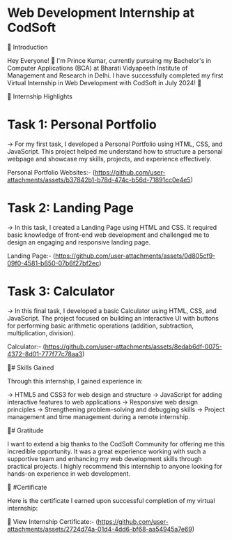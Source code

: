 # Web Development Internship at CodSoft

🎉 Introduction

  Hey Everyone! 👋
    I'm Prince Kumar, currently pursuing my Bachelor's in Computer Applications (BCA) at  Bharati Vidyapeeth Institute of Management and Research in Delhi.
    I have successfully completed my first Virtual Internship in Web Development with CodSoft in July 2024! 🏅

 🌟 Internship Highlights
 
# Task 1: Personal Portfolio
  
   -> For my first task, I developed a Personal Portfolio using HTML, CSS, and JavaScript. 
   This project helped me understand how to structure a personal webpage and showcase my skills, projects, and experience effectively.

   Personal Portfolio Websites:- (https://github.com/user-attachments/assets/b37842b1-b78d-474c-b56d-71891cc0e4e5)


# Task 2: Landing Page
  
  -> In this task, I created a Landing Page using HTML and CSS. It required basic knowledge of front-end web development and challenged me to design an engaging and responsive landing page.

   Landing Page:- (https://github.com/user-attachments/assets/0d805cf9-09f0-4581-b650-07b6f27bf2ec)


# Task 3: Calculator
  
   -> In this final task, I developed a basic Calculator using HTML, CSS, and JavaScript. The project focused on building an interactive UI with buttons for performing basic arithmetic operations (addition, subtraction, multiplication, division).

   Calculator:- (https://github.com/user-attachments/assets/8edab6df-0075-4372-8d01-777f77c78aa3)


🚀# Skills Gained

  Through this internship, I gained experience in:

  -> HTML5 and CSS3 for web design and structure
  -> JavaScript for adding interactive features to web applications
  -> Responsive web design principles
  -> Strengthening problem-solving and debugging skills
  -> Project management and time management during a remote internship.


🙏# Gratitude

  I want to extend a big thanks to the CodSoft Community for offering me this incredible opportunity. 
  It was a great experience working with such a supportive team and enhancing my web development skills through practical projects.
  I highly recommend this internship to anyone looking for hands-on experience in web development.


 📄 #Certificate
 
   Here is the certificate I earned upon successful completion of my virtual internship:

  🔗 View Internship Certificate:- (https://github.com/user-attachments/assets/2724d74a-01d4-4dd6-bf68-aa54945a7e69)
